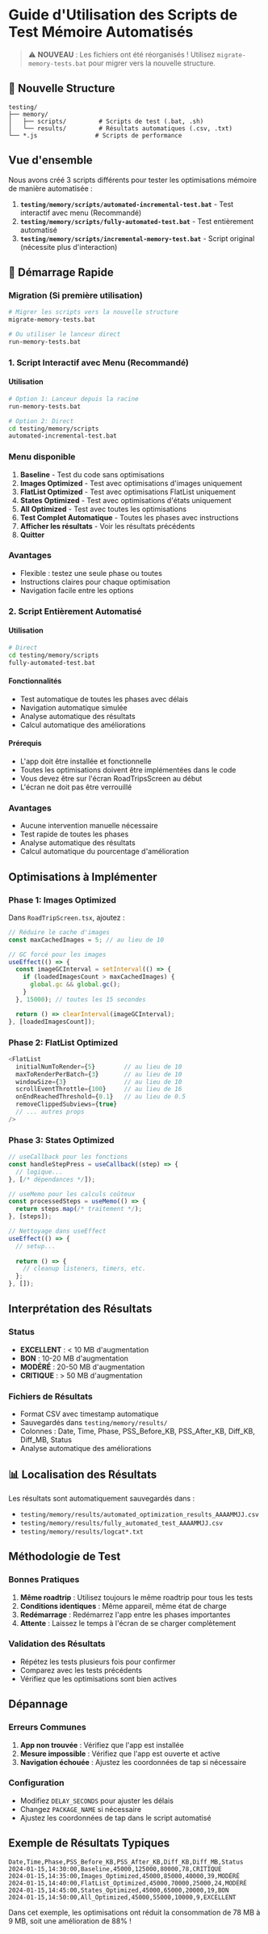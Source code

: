 # Guide d'Utilisation des Scripts de Test Mémoire Automatisés

> ⚠️ **NOUVEAU** : Les fichiers ont été réorganisés ! Utilisez `migrate-memory-tests.bat` pour migrer vers la nouvelle structure.

## 📁 Nouvelle Structure

```
testing/
├── memory/
│   ├── scripts/         # Scripts de test (.bat, .sh)
│   └── results/         # Résultats automatiques (.csv, .txt)
└── *.js                # Scripts de performance
```

## Vue d'ensemble

Nous avons créé 3 scripts différents pour tester les optimisations mémoire de manière automatisée :

1. **`testing/memory/scripts/automated-incremental-test.bat`** - Test interactif avec menu (Recommandé)
2. **`testing/memory/scripts/fully-automated-test.bat`** - Test entièrement automatisé
3. **`testing/memory/scripts/incremental-memory-test.bat`** - Script original (nécessite plus d'interaction)

## 🚀 Démarrage Rapide

### Migration (Si première utilisation)
```bash
# Migrer les scripts vers la nouvelle structure
migrate-memory-tests.bat

# Ou utiliser le lanceur direct
run-memory-tests.bat
```

### 1. Script Interactif avec Menu (Recommandé)

#### Utilisation
```bash
# Option 1: Lanceur depuis la racine
run-memory-tests.bat

# Option 2: Direct
cd testing/memory/scripts
automated-incremental-test.bat
```

### Menu disponible
1. **Baseline** - Test du code sans optimisations
2. **Images Optimized** - Test avec optimisations d'images uniquement
3. **FlatList Optimized** - Test avec optimisations FlatList uniquement
4. **States Optimized** - Test avec optimisations d'états uniquement
5. **All Optimized** - Test avec toutes les optimisations
6. **Test Complet Automatique** - Toutes les phases avec instructions
7. **Afficher les résultats** - Voir les résultats précédents
8. **Quitter**

### Avantages
- Flexible : testez une seule phase ou toutes
- Instructions claires pour chaque optimisation
- Navigation facile entre les options

### 2. Script Entièrement Automatisé

#### Utilisation
```bash
# Direct
cd testing/memory/scripts
fully-automated-test.bat
```

#### Fonctionnalités
- Test automatique de toutes les phases avec délais
- Navigation automatique simulée
- Analyse automatique des résultats
- Calcul automatique des améliorations

#### Prérequis
- L'app doit être installée et fonctionnelle
- Toutes les optimisations doivent être implémentées dans le code
- Vous devez être sur l'écran RoadTripsScreen au début
- L'écran ne doit pas être verrouillé

### Avantages
- Aucune intervention manuelle nécessaire
- Test rapide de toutes les phases
- Analyse automatique des résultats
- Calcul automatique du pourcentage d'amélioration

## Optimisations à Implémenter

### Phase 1: Images Optimized
Dans `RoadTripScreen.tsx`, ajoutez :
```typescript
// Réduire le cache d'images
const maxCachedImages = 5; // au lieu de 10

// GC forcé pour les images
useEffect(() => {
  const imageGCInterval = setInterval(() => {
    if (loadedImagesCount > maxCachedImages) {
      global.gc && global.gc();
    }
  }, 15000); // toutes les 15 secondes

  return () => clearInterval(imageGCInterval);
}, [loadedImagesCount]);
```

### Phase 2: FlatList Optimized
```typescript
<FlatList
  initialNumToRender={5}        // au lieu de 10
  maxToRenderPerBatch={3}       // au lieu de 10
  windowSize={3}                // au lieu de 10
  scrollEventThrottle={100}     // au lieu de 16
  onEndReachedThreshold={0.1}   // au lieu de 0.5
  removeClippedSubviews={true}
  // ... autres props
/>
```

### Phase 3: States Optimized
```typescript
// useCallback pour les fonctions
const handleStepPress = useCallback((step) => {
  // logique...
}, [/* dépendances */]);

// useMemo pour les calculs coûteux
const processedSteps = useMemo(() => {
  return steps.map(/* traitement */);
}, [steps]);

// Nettoyage dans useEffect
useEffect(() => {
  // setup...
  
  return () => {
    // cleanup listeners, timers, etc.
  };
}, []);
```

## Interprétation des Résultats

### Status
- **EXCELLENT** : < 10 MB d'augmentation
- **BON** : 10-20 MB d'augmentation
- **MODÉRÉ** : 20-50 MB d'augmentation
- **CRITIQUE** : > 50 MB d'augmentation

### Fichiers de Résultats
- Format CSV avec timestamp automatique
- Sauvegardés dans `testing/memory/results/`
- Colonnes : Date, Time, Phase, PSS_Before_KB, PSS_After_KB, Diff_KB, Diff_MB, Status
- Analyse automatique des améliorations

## 📊 Localisation des Résultats

Les résultats sont automatiquement sauvegardés dans :
- `testing/memory/results/automated_optimization_results_AAAAMMJJ.csv`
- `testing/memory/results/fully_automated_test_AAAAMMJJ.csv`
- `testing/memory/results/logcat*.txt`

## Méthodologie de Test

### Bonnes Pratiques
1. **Même roadtrip** : Utilisez toujours le même roadtrip pour tous les tests
2. **Conditions identiques** : Même appareil, même état de charge
3. **Redémarrage** : Redémarrez l'app entre les phases importantes
4. **Attente** : Laissez le temps à l'écran de se charger complètement

### Validation des Résultats
- Répétez les tests plusieurs fois pour confirmer
- Comparez avec les tests précédents
- Vérifiez que les optimisations sont bien actives

## Dépannage

### Erreurs Communes
1. **App non trouvée** : Vérifiez que l'app est installée
2. **Mesure impossible** : Vérifiez que l'app est ouverte et active
3. **Navigation échouée** : Ajustez les coordonnées de tap si nécessaire

### Configuration
- Modifiez `DELAY_SECONDS` pour ajuster les délais
- Changez `PACKAGE_NAME` si nécessaire
- Ajustez les coordonnées de tap dans le script automatisé

## Exemple de Résultats Typiques

```csv
Date,Time,Phase,PSS_Before_KB,PSS_After_KB,Diff_KB,Diff_MB,Status
2024-01-15,14:30:00,Baseline,45000,125000,80000,78,CRITIQUE
2024-01-15,14:35:00,Images_Optimized,45000,85000,40000,39,MODÉRÉ
2024-01-15,14:40:00,FlatList_Optimized,45000,70000,25000,24,MODÉRÉ
2024-01-15,14:45:00,States_Optimized,45000,65000,20000,19,BON
2024-01-15,14:50:00,All_Optimized,45000,55000,10000,9,EXCELLENT
```

Dans cet exemple, les optimisations ont réduit la consommation de 78 MB à 9 MB, soit une amélioration de 88% !

